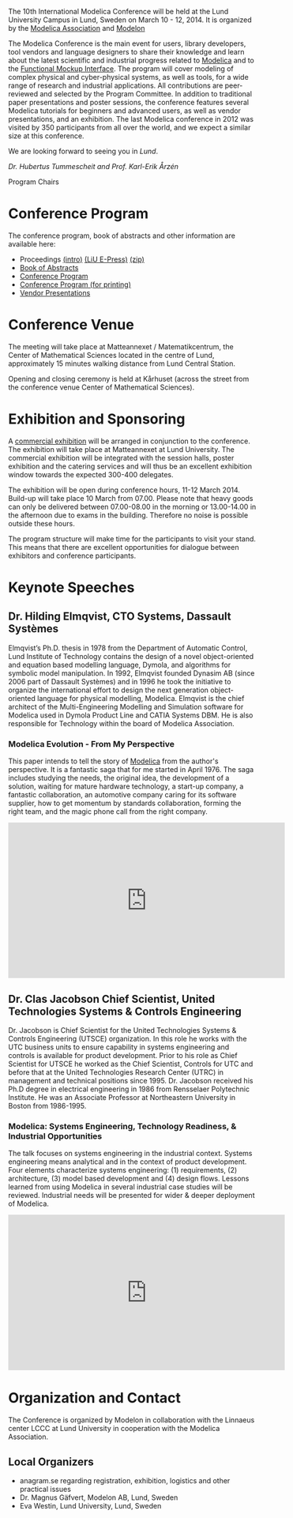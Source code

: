 The 10th International Modelica Conference will be held at the Lund University Campus in Lund, Sweden on March 10 - 12, 2014. It is organized by the [Modelica Association](https://modelica.org) and [Modelon](http://www.modelon.com/)

The Modelica Conference is the main event for users, library developers, tool vendors and language designers to share their knowledge and learn about the latest scientific and industrial progress related to [Modelica](https://modelica.org) and to the [Functional Mockup Interface](http://www.fmi-standard.org/). The program will cover modeling of complex physical and cyber-physical systems, as well as tools, for a wide range of research and industrial applications. All contributions are peer-reviewed and selected by the Program Committee. In addition to traditional paper presentations and poster sessions, the conference features several Modelica tutorials for beginners and advanced users, as well as vendor presentations, and an exhibition. The last Modelica conference in 2012 was visited by 350 participants from all over the world, and we expect a similar size at this conference.

We are looking forward to seeing you in _Lund_.

_Dr. Hubertus Tummescheit and Prof. Karl-Erik Årzén_

Program Chairs

# Conference Program

The conference program, book of abstracts and other information are available here:

* Proceedings [(intro)](proceedings/html/index.html) [(LiU E-Press)](http://www.ep.liu.se/ecp/contents.asp?issue=096) [(zip)](https://github.com/modelica/ModelicaConference2014/releases/download/USB/Modelica2014-USB-Stick.zip)
* [Book of Abstracts](proceedings/html/BookOfAbstracts.pdf)
* [Conference Program](proceedings/html/ProgramViewing.pdf)
* [Conference Program (for printing)](proceedings/html/Program.pdf)
* [Vendor Presentations](proceedings/html/vendors.html)

# Conference Venue

The meeting will take place at Matteannexet / Matematikcentrum, the Center of Mathematical Sciences located in the centre of Lund, approximately 15 minutes walking distance from Lund Central Station.

Opening and closing ceremony is held at Kårhuset (across the street from the conference venue Center of Mathematical Sciences).

# Exhibition and Sponsoring

A [commercial exhibition](sponsors.md) will be arranged in conjunction to the conference. The exhibition will take place at Matteannexet at Lund University. The commercial exhibition will be integrated with the session halls, poster exhibition and the catering services and will thus be an excellent exhibition window towards the expected 300-400 delegates.

The exhibition will be open during conference hours, 11-12 March 2014. Build-up will take place 10 March from 07.00. Please note that heavy goods can only be delivered between 07.00-08.00 in the morning or 13.00-14.00 in the afternoon due to exams in the building. Therefore no noise is possible outside these hours.

The program structure will make time for the participants to visit your stand. This means that there are excellent opportunities for dialogue between exhibitors and conference participants.

# Keynote Speeches

## Dr. Hilding Elmqvist, CTO Systems, Dassault Systèmes

Elmqvist’s Ph.D. thesis in 1978 from the Department of Automatic Control, Lund Institute of Technology contains the design of a novel object-oriented and equation based modelling language, Dymola, and algorithms for symbolic model manipulation. In 1992, Elmqvist founded Dynasim AB (since 2006 part of Dassault Systèmes) and in 1996 he took the initiative to organize the international effort to design the next generation object-oriented language for physical modelling, Modelica. Elmqvist is the chief architect of the Multi-Engineering Modelling and Simulation software for Modelica used in Dymola Product Line and CATIA Systems DBM. He is also responsible for Technology within the board of Modelica Association.

### Modelica Evolution - From My Perspective

This paper intends to tell the story of [Modelica](https://www.modelica.org) from the author's perspective. It is a fantastic saga that for me started in April 1976. The saga includes studying the needs, the original idea, the development of a solution, waiting for mature hardware technology, a start-up company, a fantastic collaboration, an automotive company caring for its software supplier, how to get momentum by standards collaboration, forming the right team, and the magic phone call from the right company.

<iframe src="https://www.youtube.com/embed/9YnjHB9u6DE" frameborder="0" height="315" width="560"></iframe>

## Dr. Clas Jacobson Chief Scientist, United Technologies Systems & Controls Engineering

Dr. Jacobson is Chief Scientist for the United Technologies Systems & Controls Engineering (UTSCE) organization. In this role he works with the UTC business units to ensure capability in systems engineering and controls is available for product development. Prior to his role as Chief Scientist for UTSCE he worked as the Chief Scientist, Controls for UTC and before that at the United Technologies Research Center (UTRC) in management and technical positions since 1995. Dr. Jacobson received his Ph.D degree in electrical engineering in 1986 from Rensselaer Polytechnic Institute. He was an Associate Professor at Northeastern University in Boston from 1986-1995.

### Modelica: Systems Engineering, Technology Readiness, & Industrial Opportunities

The talk focuses on systems engineering in the industrial context. Systems engineering means analytical and in the context of product development. Four elements characterize systems engineering: (1) requirements, (2) architecture, (3) model based development and (4) design flows. Lessons learned from using Modelica in several industrial case studies will be reviewed. Industrial needs will be presented for wider & deeper deployment of Modelica.

<iframe src="https://www.youtube.com/embed/JwhuCvpbONU" frameborder="0" height="315" width="560"></iframe>

# Organization and Contact

The Conference is organized by Modelon in collaboration with the Linnaeus center LCCC at Lund University in cooperation with the Modelica Association.

## Local Organizers

* anagram.se regarding registration, exhibition, logistics and other practical issues
* Dr. Magnus Gäfvert, Modelon AB, Lund, Sweden
* Eva Westin, Lund University, Lund, Sweden
